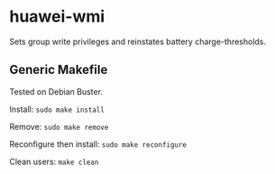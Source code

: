 # huawei-wmi

Sets group write privileges and reinstates battery charge-thresholds.

## Generic Makefile

Tested on Debian Buster.

Install: `sudo make install`

Remove: `sudo make remove`

Reconfigure then install: `sudo make reconfigure`

Clean users: `make clean`
